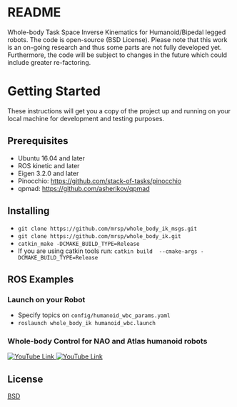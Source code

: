 # README
Whole-body Task Space Inverse Kinematics for Humanoid/Bipedal legged robots. The code is open-source (BSD License). Please note that this work is an on-going research and thus some parts are not fully developed yet. Furthermore, the code will be subject to changes in the future which could include greater re-factoring.


# Getting Started
These instructions will get you a copy of the project up and running on your local machine for development and testing purposes.

## Prerequisites
* Ubuntu 16.04 and later
* ROS kinetic and later
* Eigen 3.2.0 and later
* Pinocchio: https://github.com/stack-of-tasks/pinocchio
* qpmad: https://github.com/asherikov/qpmad

## Installing
* `git clone https://github.com/mrsp/whole_body_ik_msgs.git`
* `git clone https://github.com/mrsp/whole_body_ik.git`
* `catkin_make -DCMAKE_BUILD_TYPE=Release` 
* If you are using catkin tools run: `catkin build  --cmake-args -DCMAKE_BUILD_TYPE=Release` 

## ROS Examples
### Launch on your Robot 
* Specify topics on `config/humanoid_wbc_params.yaml`
* `roslaunch whole_body_ik humanoid_wbc.launch`

### Whole-body Control for NAO and Atlas humanoid robots
[![YouTube Link](img/atlasWBC.png)  ](https://www.youtube.com/watch?v=NjRICIC1yZE)
[![YouTube Link](img/atlasWALK.png)  ](https://www.youtube.com/watch?v=Q8YF8RGbtac)

## License
[BSD](LICENSE) 

